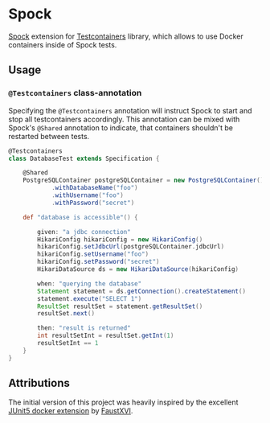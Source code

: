 # Spock

[Spock](https://github.com/spockframework/spock) extension for [Testcontainers](https://github.com/testcontainers/testcontainers-java) library, which allows to use Docker containers inside of Spock tests.

## Usage

### `@Testcontainers` class-annotation

Specifying the `@Testcontainers` annotation will instruct Spock to start and stop all testcontainers accordingly. This annotation 
can be mixed with Spock's `@Shared` annotation to indicate, that containers shouldn't be restarted between tests.

```groovy
@Testcontainers
class DatabaseTest extends Specification {

    @Shared
    PostgreSQLContainer postgreSQLContainer = new PostgreSQLContainer()
            .withDatabaseName("foo")
            .withUsername("foo")
            .withPassword("secret")

    def "database is accessible"() {

        given: "a jdbc connection"
        HikariConfig hikariConfig = new HikariConfig()
        hikariConfig.setJdbcUrl(postgreSQLContainer.jdbcUrl)
        hikariConfig.setUsername("foo")
        hikariConfig.setPassword("secret")
        HikariDataSource ds = new HikariDataSource(hikariConfig)

        when: "querying the database"
        Statement statement = ds.getConnection().createStatement()
        statement.execute("SELECT 1")
        ResultSet resultSet = statement.getResultSet()
        resultSet.next()

        then: "result is returned"
        int resultSetInt = resultSet.getInt(1)
        resultSetInt == 1
    }
}
```

## Attributions
The initial version of this project was heavily inspired by the excellent [JUnit5 docker extension](https://github.com/FaustXVI/junit5-docker) by [FaustXVI](https://github.com/FaustXVI).
